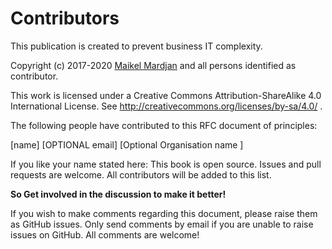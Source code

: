 # Contributors


This publication is created to prevent business IT complexity. 

Copyright (c) 2017-2020 [Maikel Mardjan](https://nocomplexity.com/) and all persons identified as contributor.

This work is licensed under a Creative Commons Attribution-ShareAlike 4.0 International License. See http://creativecommons.org/licenses/by-sa/4.0/ .


The following people have contributed to this RFC document of principles:

[name]  [OPTIONAL email] [Optional Organisation name ] 

If you like your name stated here: This book is open source. Issues and pull requests are welcome. All contributors will be added to this list.

**So Get involved in the discussion to make it better!**

If you wish to make comments regarding this document, please raise them as GitHub issues. Only send comments by email if you are unable to raise issues on GitHub. All comments are welcome!
